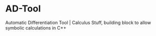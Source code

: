 # AD-Tool
Automatic Differentiation Tool | Calculus Stuff, building block to allow symbolic calculations in C++
